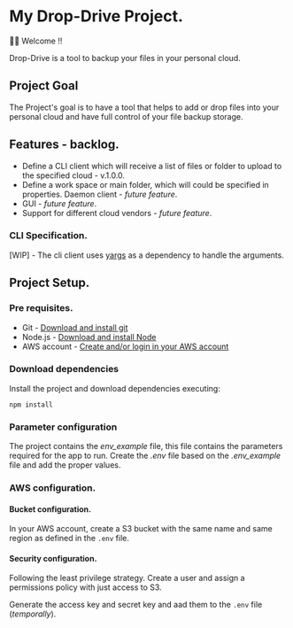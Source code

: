 # My Drop-Drive Project.
🐱‍🚀 Welcome !!

Drop-Drive is a tool to backup your files in your personal cloud.

## Project Goal
The Project's goal is to have a tool that helps to add or drop files into your personal cloud and have full control of your file backup storage.

## Features - backlog.
+ Define a CLI client which will receive a list of files or folder to upload to the specified cloud - v.1.0.0.
+ Define a work space or main folder, which will could be specified in properties. Daemon client - _future feature_.
+ GUI - _future feature_.
+ Support for different cloud vendors - _future feature_.

### CLI Specification.
[WIP] - The cli client uses [yargs](https://www.npmjs.com/package/yargs) as a dependency to handle the arguments.


## Project Setup.
### Pre requisites.
* Git - [Download and install git](https://git-scm.com/downloads)
* Node.js - [Download and install Node](https://nodejs.org/en/download/)
* AWS account - [Create and/or login in your AWS account](https://console.aws.amazon.com/console/home)

### Download dependencies 
Install the project and download dependencies executing:
```
npm install
```

### Parameter configuration
The project contains the _env_example_ file, this file contains the parameters required for the app to run.
Create the _.env_ file based on the _.env_example_ file and add the proper values.

### AWS configuration.

#### Bucket configuration.
In your AWS account, create a S3 bucket with the same name and same region as defined in the `.env` file.

#### Security configuration.
Following the least privilege strategy. Create a user and assign a permissions policy with just access to S3.

Generate the access key and secret key and aad them to the `.env` file (_temporally_).

